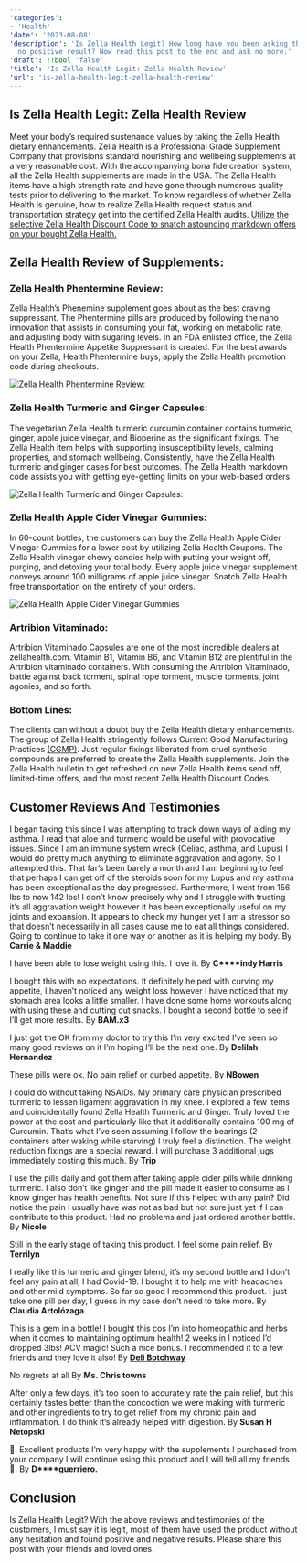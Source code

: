 ```yaml
---
'categories':
- 'Health'
'date': '2023-08-08'
'description': 'Is Zella Health Legit? How long have you been asking this question
  no positive result? Now read this post to the end and ask no more.'
'draft': !!bool 'false'
'title': 'Is Zella Health Legit: Zella Health Review'
'url': 'is-zella-health-legit-zella-health-review'
---
```

 

Is Zella Health Legit: Zella Health Review
------------------------------------------


Meet your body’s required sustenance values by taking the Zella Health dietary enhancements. Zella Health is a Professional Grade Supplement Company that provisions standard nourishing and wellbeing supplements at a very reasonable cost. With the accompanying bona fide creation system, all the Zella Health supplements are made in the USA. The Zella Health items have a high strength rate and have gone through numerous quality tests prior to delivering to the market. To know regardless of whether Zella Health is genuine, how to realize Zella Health request status and transportation strategy get into the certified Zella Health audits. [Utilize the selective Zella Health Discount Code to snatch astounding markdown offers on your bought Zella Health.](https://vitalmayfair.com/adeles-weight-loss-powerful-tips-revealed/)


Zella Health Review of Supplements:
-----------------------------------


### Zella Health Phentermine Review:


Zella Health’s Phenemine supplement goes about as the best craving suppressant. The Phentermine pills are produced by following the nano innovation that assists in consuming your fat, working on metabolic rate, and adjusting body with sugaring levels. In an FDA enlisted office, the Zella Health Phentermine Appetite Suppressant is created. For the best awards on your Zella, Health Phentermine buys, apply the Zella Health promotion code during checkouts.


![Zella Health Phentermine Review:](https://i0.wp.com/dailyreviews.net/images/store/editor/zella-health-phentermine-capsules.png?resize=105%2C165&ssl=1)


### Zella Health Turmeric and Ginger Capsules:


The vegetarian Zella Health turmeric curcumin container contains turmeric, ginger, apple juice vinegar, and Bioperine as the significant fixings. The Zella Health item helps with supporting insusceptibility levels, calming properties, and stomach wellbeing. Consistently, have the Zella Health turmeric and ginger cases for best outcomes. The Zella Health markdown code assists you with getting eye-getting limits on your web-based orders.


![Zella Health Turmeric and Ginger Capsules:](https://i0.wp.com/dailyreviews.net/images/store/editor/zella-health-turmeric-and-ginger-capsules.png?resize=94%2C144&ssl=1)


### Zella Health Apple Cider Vinegar Gummies:


In 60-count bottles, the customers can buy the Zella Health Apple Cider Vinegar Gummies for a lower cost by utilizing Zella Health Coupons. The Zella Health vinegar chewy candies help with putting your weight off, purging, and detoxing your total body. Every apple juice vinegar supplement conveys around 100 milligrams of apple juice vinegar. Snatch Zella Health free transportation on the entirety of your orders.


![Zella Health Apple Cider Vinegar Gummies](https://i0.wp.com/dailyreviews.net/images/store/editor/zella-health-apple-cider-vinegar-capsules.png?resize=84%2C145&ssl=1)


### Artribion Vitaminado:


Artribion Vitaminado Capsules are one of the most incredible dealers at zellahealth.com. Vitamin B1, Vitamin B6, and Vitamin B12 are plentiful in the Artribion vitaminado containers. With consuming the Artribion Vitaminado, battle against back torment, spinal rope torment, muscle torments, joint agonies, and so forth.


### Bottom Lines:


The clients can without a doubt buy the Zella Health dietary enhancements. The group of Zella Health stringently follows Current Good Manufacturing Practices [(CGMP)](https://vitalmayfair.com/a-and-j-behavioral-health/). Just regular fixings liberated from cruel synthetic compounds are preferred to create the Zella Health supplements. Join the Zella Health bulletin to get refreshed on new Zella Health items send off, limited-time offers, and the most recent Zella Health Discount Codes.



Customer Reviews And Testimonies
--------------------------------


I began taking this since I was attempting to track down ways of aiding my asthma. I read that aloe and turmeric would be useful with provocative issues. Since I am an immune system wreck (Celiac, asthma, and Lupus) I would do pretty much anything to eliminate aggravation and agony. So I attempted this. That far’s been barely a month and I am beginning to feel that perhaps I can get off of the steroids soon for my Lupus and my asthma has been exceptional as the day progressed. Furthermore, I went from 156 lbs to now 142 lbs! I don’t know precisely why and I struggle with trusting it’s all aggravation weight however it has been exceptionally useful on my joints and expansion. It appears to check my hunger yet I am a stressor so that doesn’t necessarily in all cases cause me to eat all things considered. Going to continue to take it one way or another as it is helping my body. By **Carrie & Maddie**


I have been able to lose weight using this. I love it. By **C****indy Harris**



I bought this with no expectations. It definitely helped with curving my appetite, I haven’t noticed any weight loss however I have noticed that my stomach area looks a little smaller. I have done some home workouts along with using these and cutting out snacks. I bought a second bottle to see if I’ll get more results. By **BAM.x3**


I just got the OK from my doctor to try this I’m very excited I’ve seen so many good reviews on it I’m hoping I’ll be the next one. By **Delilah Hernandez**

These pills were ok. No pain relief or curbed appetite. By **NBowen**

I could do without taking NSAIDs. My primary care physician prescribed turmeric to lessen ligament aggravation in my knee. I explored a few items and coincidentally found Zella Health Turmeric and Ginger. Truly loved the power at the cost and particularly like that it additionally contains 100 mg of Curcumin. That’s what I’ve seen assuming I follow the bearings (2 containers after waking while starving) I truly feel a distinction. The weight reduction fixings are a special reward. I will purchase 3 additional jugs immediately costing this much. By **Trip**


I use the pills daily and got them after taking apple cider pills while drinking turmeric. I also don’t like ginger and the pill made it easier to consume as I know ginger has health benefits. Not sure if this helped with any pain? Did notice the pain I usually have was not as bad but not sure just yet if I can contribute to this product. Had no problems and just ordered another bottle. By **Nicole**


Still in the early stage of taking this product. I feel some pain relief. By **Terrilyn**



I really like this turmeric and ginger blend, it’s my second bottle and I don’t feel any pain at all, I had Covid-19. I bought it to help me with headaches and other mild symptoms. So far so good I recommend this product. I just take one pill per day, I guess in my case don’t need to take more. By **Claudia Artolózaga**


This is a gem in a bottle! I bought this cos I’m into homeopathic and herbs when it comes to maintaining optimum health! 2 weeks in I noticed I’d dropped 3lbs! ACV magic! Such a nice bonus. I recommended it to a few friends and they love it also! By [**Deli Botchway**](https://vitalmayfair.com/what-are-different-payment-methods-for-an-obesity-surgery/)


No regrets at all By **Ms. Chris towns**


After only a few days, it’s too soon to accurately rate the pain relief, but this certainly tastes better than the concoction we were making with turmeric and other ingredients to try to get relief from my chronic pain and inflammation. I do think it’s already helped with digestion. By **Susan H Netopski**


🙏. Excellent products I’m very happy with the supplements I purchased from your company I will continue using this product and I will tell all my friends 🙏. By **D****guerriero.**


**Conclusion**
--------------


Is Zella Health Legit? With the above reviews and testimonies of the customers, I must say it is legit, most of them have used the product without any hesitation and found positive and negative results. Please share this post with your friends and loved ones.














































 


 


 


